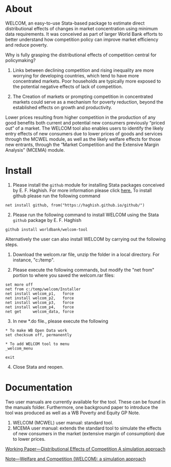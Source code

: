 # About
WELCOM, an easy-to-use Stata-based package to estimate direct distributional effects of changes in market concentration using minimum data requirements. It was conceived as part of larger World Bank efforts to better understand how competition policy can improve market efficiency and reduce poverty. 

Why is fully grasping the distributional effects of competition central for policymaking?

1) Links between declining competition and rising inequality are more worrying for developing countries, which tend to have more concentrated markets.
Poor households are typically more exposed to the potential negative effects of lack of competition.

2) The Creation of markets or prompting competition in concentrated markets could serve as a mechanism for poverty reduction, beyond the established effects on growth and productivity. 

Lower prices resulting from higher competition in the production of any good benefits both current and potential new consumers previously “priced out” of a market.  The WELCOM tool also enables users to identify the likely entry effects of new consumers due to lower prices of goods and services through the MCWEL module, as well as the likely welfare effects for those new entrants, through the “Market Competition and the Extensive Margin Analysis” (MCEMA) module.


# Install
1) Please install the ```github``` module for installing Stata packages conceived by E. F. Haghish. For more information please click [here.](http://users.jyu.fi/~mivaanro/github/) To install github please run the following command

```
net install github, from("https://haghish.github.io/github/")
```

2) Please run the following command to install WELCOM using the Stata ```github``` package by E. F. Haghish

```
github install worldbank/welcom-tool
```

Alternatively the user can also install WELCOM by carrying out the following steps. 

1) Download the welcom.rar file, unzip the folder in a local directory. For instance, "c:/temp". 

2) Please execute the following commands, but modify the "net from" portion to where you saved the welcom.rar files:

```
set more off
net from c:/temp/welcom/Installer
net install welcom_p1,   force
net install welcom_p2,   force
net install welcom_p3,   force
net install welcom_p4,   force
net get     welcom_data, force
```

3) In new *.do file., please execute the following

```
* To make WB Open Data work
set checksum off, permanently

* To add WELCOM tool to menu
_welcom_menu

exit

```

4) Close Stata and reopen. 

# Documentation
Two user manuals are currently available for the tool. These can be found in the manuals folder. Furthermore, one background paper to introduce the tool was produced as well as a WB Poverty and Equity GP Note.

1) WELCOM (MCWEL) user manual: standard tool.
2) MCEMA user manual: extends the standard tool to simulate the effects of new consumers in the market (extensive margin of consumption) due to lower prices.

[Working Paper—Distributional Effects of Competition A simulation approach](https://openknowledge.worldbank.org/handle/10986/31603) 

[Note—Welfare and Competition (WELCOM): a simulation approach](https://documents1.worldbank.org/curated/en/711951596003624866/pdf/Welfare-and-Competition-WELCOM-A-Simulation-Approach.pdf) 
